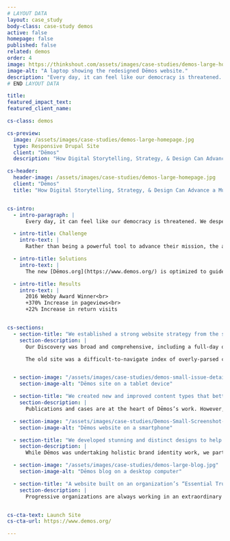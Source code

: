 ```yaml
---
# LAYOUT DATA
layout: case_study
body-class: case-study demos
active: false
homepage: false
published: false
related: demos
order: 4
image: https://thinkshout.com/assets/images/case-studies/demos-large-homepage.jpg
image-alt: "A laptop showing the redesigned Dēmos website."
description: "Every day, it can feel like our democracy is threatened. We desperately need organizations like the dynamic “think-and-do” tank—Dēmos—to lead us toward a just, inclusive, multiracial democracy."
# END LAYOUT DATA

title:
featured_impact_text:
featured_client_name:

cs-class: demos

cs-preview:
  image: /assets/images/case-studies/demos-large-homepage.jpg
  type: Responsive Drupal Site
  client: "Dēmos"
  description: "How Digital Storytelling, Strategy, & Design Can Advance a Multiracial Democratic Movement."

cs-header:
  header-image: /assets/images/case-studies/demos-large-homepage.jpg
  client: "Dēmos"
  title: "How Digital Storytelling, Strategy, & Design Can Advance a Multiracial Democratic Movement"


cs-intro:
  - intro-paragraph: |
      Every day, it can feel like our democracy is threatened. We desperately need organizations [like the dynamic “think-and-do” tank—Dēmos](https://www.demos.org/)—to lead us toward a just, inclusive, multiracial democracy.

  - intro-title: Challenge
    intro-text: |
      Rather than being a powerful tool to advance their mission, the aging, unresponsive Dēmos.org more often left visitors feeling confused and uncertain about Dēmos’s incredible work and impact.

  - intro-title: Solutions
    intro-text: |
      The new [Dēmos.org](https://www.demos.org/) is optimized to guide visitors through clear user pathways that help them understand Dēmos’s core issues. We paired a dramatically-simplified information architecture and content structure with gorgeous, people-first design to create an impactful experience that educates, inspires, and motivates visitors to action.

  - intro-title: Results
    intro-text: |
      2016 Webby Award Winner<br>
      +370% Increase in pageviews<br>
      +22% Increase in return visits


cs-sections:
  - section-title: "We established a strong website strategy from the start, 100% aligned with their mission and branding goals."
    section-description: |
      Our Discovery was broad and comprehensive, including a full-day onsite workshop, and review of internal stakeholder research and user personas. It became clear that Dēmos’s work is complex, nuanced, and often driven by current events, media coverage, and public attention.

      The old site was a difficult-to-navigate index of overly-parsed content. However one thing rose above the rest, and that was their core was unwavering: advancing democratic reform and economic justice through a race-forward lens. By building the new website around these essential truths about their organization, we were able to not only set a foundation upon which the rest of the site was constructed, but upon which they could organize their great library of content for users to easily find and quickly grasp.


  - section-image: "/assets/images/case-studies/demos-small-issue-detail-1.jpg"
    section-image-alt: "Dēmos site on a tablet device"

  - section-title: "We created new and improved content types that better advance their core efforts, including defending cases and publishing innovative research and policy."
    section-description: |
      Publications and cases are at the heart of Dēmos’s work. However, publications on the old Dēmos.org were overly academic, lengthy, and difficult to understand — and cases didn’t even exist anywhere on the site at all. We created new content types that not only bring these efforts visibly into the [new website experience](https://www.demos.org/), but also set structures to make them more accessible to all visitors, with a focus on plain-language, short introductions and table of contents capabilities to allow users to navigate the rich information they contain in an easier, more efficient way.

  - section-image: "/assets/images/case-studies/Demos-Small-Screenshot-1.jpg"
    section-image-alt: "Dēmos website on a smartphone"

  - section-title: "We developed stunning and distinct designs to help Dēmos further establish its brand identity."
    section-description: |
      While Dēmos was undertaking holistic brand identity work, we partnered with them to design a website with a refreshed visual identity that elevated their brand from a simple color palette and wordmark to a whole new level of branding.

  - section-image: "/assets/images/case-studies/demos-large-blog.jpg"
    section-image-alt: "Dēmos blog on a desktop computer"

  - section-title: "A website built on an organization’s “Essential Truths” is a website built to last."
    section-description: |
      Progressive organizations are always working in an extraordinary number of ways to advance the cause they care about, and Dēmos is no different. But regardless of what comes and goes in the media spotlight, or public narrative, a website that is founded upon an organization’s “essential truths” holds steady through it all. You become better positioned to not just weather whatever comes, but harness the momentum and use it to your mission’s and brand’s advantage. With a [new cutting-edge website](https://www.demos.org/) founded upon the fundamentals reasons why the organization exists, we can’t wait to see what Dēmos does next.


cs-cta-text: Launch Site
cs-cta-url: https://www.demos.org/

---
```

